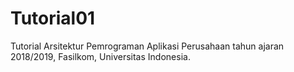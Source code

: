 # Tutorial01
Tutorial Arsitektur Pemrograman Aplikasi Perusahaan tahun ajaran 2018/2019, Fasilkom, Universitas Indonesia.
